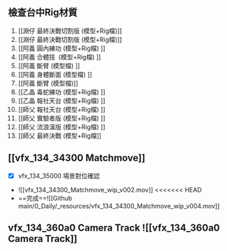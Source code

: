 ## 檢查台中Rig材質
1. [[淵仔 最終決戰切割版 (模型+Rig檔)]]
2. [[淵仔 最終決戰切割版 (模型+Rig檔)]]  
3. [[阿義 圓內練功 (模型+Rig檔)  ]]
4. [[阿義 合體技  (模型+Rig檔)  ]]
5. [[阿義 斷臂 (模型檔)  ]]
6. [[阿義 身體斷面 (模型檔)  ]]
7. [[阿義 斷臂 (模型檔)]]
8. [[乙晶 毒蛇練功 (模型+Rig檔)  ]]
9. [[乙晶 報社天台 (模型+Rig檔)  ]]
10. [[師父 報社天台 (模型+Rig檔)  ]]
11. [[師父 實驗者版 (模型+Rig檔)  ]]
12. [[師父 流浪漢版 (模型+Rig檔)  ]]
13. [[師父 最終決戰 (模型+Rig檔]]

## [[vfx_134_34300 Matchmove]]
-  [x] vfx_134_35000 場景對位確認
- ![[vfx_134_34300_Matchmove_wip_v002.mov]]
<<<<<<< HEAD
- ==完成==![[Github main/0_Daily/_resources/vfx_134_34300_Matchmove_wip_v004.mov]]
## vfx_134_360a0 Camera Track ![[vfx_134_360a0 Camera Track]]


